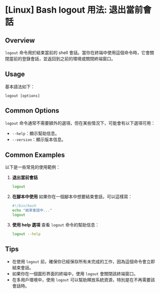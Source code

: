 # [Linux] Bash logout 用法: 退出當前會話

## Overview
`logout` 命令用於結束當前的 shell 會話。當你在終端中使用這個命令時，它會關閉當前的登錄會話，並返回到之前的環境或關閉終端窗口。

## Usage
基本語法如下：
```
logout [options]
```

## Common Options
`logout` 命令通常不需要額外的選項，但在某些情況下，可能會有以下選項可用：
- `--help`：顯示幫助信息。
- `--version`：顯示版本信息。

## Common Examples
以下是一些常見的使用範例：

1. **退出當前會話**
   ```bash
   logout
   ```

2. **在腳本中使用**
   如果你在一個腳本中想要結束會話，可以這樣寫：
   ```bash
   #!/bin/bash
   echo "結束會話中..."
   logout
   ```

3. **使用 help 選項**
   查看 `logout` 命令的幫助信息：
   ```bash
   logout --help
   ```

## Tips
- 在使用 `logout` 前，確保你已經保存所有未完成的工作，因為這個命令會立即結束會話。
- 如果你在一個圖形界面的終端中，使用 `logout` 會關閉該終端窗口。
- 在多用戶環境中，使用 `logout` 可以幫助釋放系統資源，特別是在不再需要該會話時。